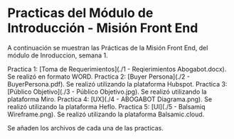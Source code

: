 # Practicas del Módulo de Introducción - Misión Front End
A continuación se muestran las Prácticas de la Misión Front End, del módulo de Inroduccion, semana 1.

Practica 1: [Toma de Requerimientos](./1 - Reqierimientos Abogabot.docx). Se realizó en formato WORD.
Practica 2: [Buyer Persona](./2 - BuyerPersona.pdf). Se realizó utilizando la plataforma Hubspot.
Practica 3: [Público Objetivo](./3 - Público Objetivo.jpg). Se realizó utilizando la plataforma Miro.
Practica 4: [UX](./4 - ABOGABOT Diagrama.png). Se realizó utilizando la plataforma Heflo.
Practica 5: [UI](./5 - Balsamiq Wireframe.png). Se realizó utilizando la plataforma Balsamic.cloud.

Se añaden los archivos de cada una de las practicas.
